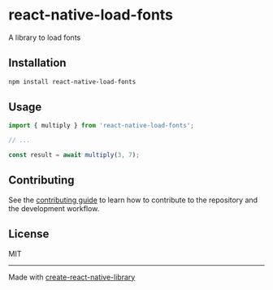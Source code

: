 # react-native-load-fonts

A library to load fonts

## Installation

```sh
npm install react-native-load-fonts
```

## Usage

```js
import { multiply } from 'react-native-load-fonts';

// ...

const result = await multiply(3, 7);
```

## Contributing

See the [contributing guide](CONTRIBUTING.md) to learn how to contribute to the repository and the development workflow.

## License

MIT

---

Made with [create-react-native-library](https://github.com/callstack/react-native-builder-bob)
